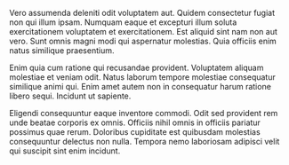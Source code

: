 Vero assumenda deleniti odit voluptatem aut. Quidem consectetur fugiat non qui illum ipsam. Numquam eaque et excepturi illum soluta exercitationem voluptatem et exercitationem. Est aliquid sint nam non aut vero. Sunt omnis magni modi qui aspernatur molestias. Quia officiis enim natus similique praesentium.
 Enim quia cum ratione qui recusandae provident. Voluptatem aliquam molestiae et veniam odit. Natus laborum tempore molestiae consequatur similique animi qui. Enim amet autem non in consequatur harum ratione libero sequi. Incidunt ut sapiente.
 Eligendi consequuntur eaque inventore commodi. Odit sed provident rem unde beatae corporis ex omnis. Officiis nihil omnis in officiis pariatur possimus quae rerum. Doloribus cupiditate est quibusdam molestias consequuntur delectus non nulla. Tempora nemo laboriosam adipisci velit qui suscipit sint enim incidunt.